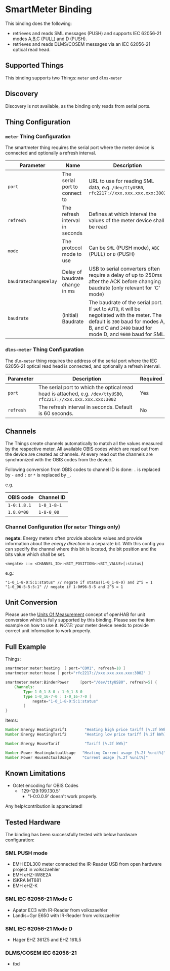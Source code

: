 # SmartMeter Binding

This binding does the following:

- retrieves and reads SML messages (PUSH) and supports IEC 62056-21 modes A,B,C (PULL) and D (PUSH).
- retrieves and reads DLMS/COSEM messages via an IEC 62056-21 optical read head.

## Supported Things

This binding supports two Things: `meter` and `dlms-meter`

## Discovery

Discovery is not available, as the binding only reads from serial ports.

## Thing Configuration

### `meter` Thing Configuration

The smartmeter thing requires the serial port where the meter device is connected and optionally a refresh interval.

| Parameter             | Name                            | Description                                                                                                                                                                                   | Required | Default |
| --------------------- | ------------------------------- | --------------------------------------------------------------------------------------------------------------------------------------------------------------------------------------------- | -------- | ------- |
| `port`                | The serial port to connect to   | URL to use for reading SML data, e.g. `/dev/ttyUSB0`, `rfc2217://xxx.xxx.xxx.xxx:3002`                                                                                                        | yes      |         |
| `refresh`             | The refresh interval in seconds | Defines at which interval the values of the meter device shall be read                                                                                                                        | no       | 20      |
| `mode`                | The protocol mode to use        | Can be `SML` (PUSH mode), `ABC` (PULL) or `D` (PUSH)                                                                                                                                          | no       | `SML`   |
| `baudrateChangeDelay` | Delay of baudrate change in ms  | USB to serial converters often require a delay of up to 250ms after the ACK before changing baudrate (only relevant for 'C' mode)                                                             | no       | 0       |
| `baudrate`            | (initial) Baudrate              | The baudrate of the serial port. If set to `AUTO`, it will be negotiated with the meter. The default is `300` baud for modes A, B, and C and `2400` baud for mode D, and `9600` baud for SML. | no       | `AUTO`  |

### `dlms-meter` Thing Configuration

The `dlm-meter` thing requires the address of the serial port where the IEC 62056-21 optical read head is connected, and optionally a refresh interval.

| Parameter   |  Description                                                                                                      | Required |
|-------------|-------------------------------------------------------------------------------------------------------------------|----------|
| `port`      | The serial port to which the optical read head is attached, e.g. `/dev/ttyUSB0`, `rfc2217://xxx.xxx.xxx.xxx:3002` | Yes      |
| `refresh`   | The refresh interval in seconds. Default is 60 seconds.                                                           | No       |

## Channels

The Things create channels automatically to match all the values measured by the respective meter.
All available OBIS codes which are read out from the device are created as channels.
At every read out the channels are synchronized with the OBIS codes from the device.

Following conversion from OBIS codes to channel ID is done:
`.` is replaced by `-` and `:` or `*` is replaced by `_`.

e.g.

| OBIS code   | Channel ID  |
| ----------- | ----------- |
| `1-0:1.8.1` | `1-0_1-8-1` |
| `1.8.0*00`  | `1-8-0_00`  |

### Channel Configuration (for `meter` Things only)

**negate:** Energy meters often provide absolute values and provide information about the _energy direction_ in a separate bit.
With this config you can specify the channel where this bit is located, the bit position and the bits value which shall be set.

`<negate> ::= <CHANNEL_ID>:<BIT_POSITION>:<BIT_VALUE>[:status]`

e.g.:

```text
"1-0_1-8-0:5:1:status" // negate if status(1-0_1-8-0) and 2^5 = 1
"1-0_96-5-5:5:1" // negate if 1-0#96-5-5 and 2^5 = 1
```

## Unit Conversion

Please use the [Units Of Measurement](https://www.openhab.org/docs/concepts/units-of-measurement.html) concept of openHAB for unit conversion which is fully supported by this binding.
Please see the item example on how to use it.
_NOTE:_ your meter device needs to provide correct unit information to work properly.

## Full Example

Things:

```java
smartmeter:meter:heating  [ port="COM1", refresh=10 ]
smartmeter:meter:house [ port="rfc2217://xxx.xxx.xxx.xxx:3002" ]

smartmeter:meter:BinderPower     [port="/dev/ttyUSB0", refresh=5] {
    Channels:
        Type 1-0_1-8-0 : 1-0_1-8-0
        Type 1-0_16-7-0 : 1-0_16-7-0 [
            negate="1-0_1-8-0:5:1:status"
        ]
}

```

Items:

```java
Number:Energy HeatingTarif1        "Heating high price tariff [%.2f kWh]"      { channel="smartmeter:meter:heating:1-0_1-8-1" }
Number:Energy HeatingTarif2        "Heating low price tariff [%.2f kWh]"       {  channel="smartmeter:meter:heating:1-0_1-8-2" }

Number:Energy HouseTarif           "Tariff [%.2f kWh]"                         { channel="smartmeter:meter:house:1-0_1-8-0" }

Number:Power HeatingActualUsage   "Heating Current usage [%.2f %unit%]"       { channel="smartmeter:meter:heating:1-0_16-7-0" }
Number:Power HouseActualUsage     "Current usage [%.2f %unit%]"               { channel="smartmeter:meter:house:1-0_16-7-0" }
```

## Known Limitations

- Octet encoding for OBIS Codes
  - '129-129:199.130.5'
    - '1-0:0.0.9'
        doesn't work properly.

Any help/contribution is appreciated!

## Tested Hardware

The binding has been successfully tested with below hardware configuration:

### SML PUSH mode

- EMH EDL300 meter connected the IR-Reader USB from open hardware project in volkszaehler
- EMH eHZ-IW8E2A
- ISKRA MT681
- EMH eHZ-K

### SML IEC 62056-21 Mode C

- Apator EC3 with IR-Reader from volkszaehler
- Landis+Gyr E650 with IR-Reader from volkszaehler

### SML IEC 62056-21 Mode D

- Hager EHZ 361Z5 and EHZ 161L5

### DLMS/COSEM IEC 62056-21

- tbd
